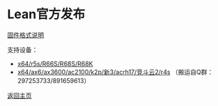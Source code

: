 # Lean官方发布            

[固件格式说明](https://bingmeme.github.io/OpenWrt_CN/tips/CHOOSE.html)         

支持设备：        
* [x64/r5s/R66S/R68S/R68K](https://github.com/coolsnowwolf/lede/releases)
* [x64/ax6/ax3600/ac2100/k2p/新3/acrh17/竞斗云2/r4s](https://h8cs-my.sharepoint.com/:f:/g/personal/od577_365a1_me/Eusg19ZRjAtPi5ryBhVqL_ABj5PVAb1Dgq8uiSqmQ7XPEQ?e=Vdvgxn) （搬运自Q群：297253733/891659613）            


[返回主页](../README.md)         
